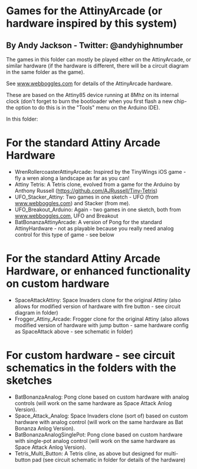 Games for the AttinyArcade (or hardware inspired by this system)
================================================================

By Andy Jackson - Twitter: @andyhighnumber
------------------------------------------

The games in this folder can mostly be played either on the AttinyArcade, or similar hardware (if the hardware is different, there will be a circuit diagram in the same folder as the game).

See www.webboggles.com for details of the AttinyArcade hardware.

These are based on the Attiny85 device running at 8Mhz on its internal clock (don't forget to burn the bootloader when you first flash a new chip- the option to do this is in the "Tools" menu on the Arduino IDE).

In this folder:

For the standard Attiny Arcade Hardware
=======================================
- WrenRollercoasterAttinyArcade: Inspired by the TinyWings iOS game - fly a wren along a landscape as far as you can! 
- Attiny Tetris: A Tetris clone, evolved from a game for the Arduino by Anthony Russell (https://github.com/AJRussell/Tiny-Tetris)
- UFO_Stacker_Attiny: Two games in one sketch - UFO (from www.webboggles.com) and Stacker (from me).
- UFO_Breakout_Arduino: Again - two games in one sketch, both from www.webboggles.com, UFO and Breakout
- BatBonanzaAttinyArcade: A version of Pong for the standard AttinyHardware - not as playable because you really need analog control for this type of game - see below

For the standard Attiny Arcade Hardware, or enhanced functionality on custom hardware
=====================================================================================
- SpaceAttackAttiny: Space Invaders clone for the original Attiny (also allows for modified version of hardware with fire button - see circuit diagram in folder)
- Frogger_Attiny_Arcade: Frogger clone for the original Attiny (also allows modified version of hardware with jump button - same hardware config as SpaceAttack above - see schematic in folder)

For custom hardware - see circuit schematics in the folders with the sketches
=============================================================================
- BatBonanzaAnalog: Pong clone based on custom hardware with analog controls (will work on the same hardware as Space Attack Anlog Version).
- Space_Attack_Analog: Space Invaders clone (sort of) based on custom hardware with analog control (will work on the same hardware as Bat Bonanza Anlog Version).
- BatBonanzaAnalogSinglePot: Pong clone based on custom hardware with single-pot analog control (will work on the same hardware as Space Attack Anlog Version).
- Tetris_Multi_Button: A Tetris cline, as above but designed for multi-button pad (see circuit schematic in folder for details of the hardware)
